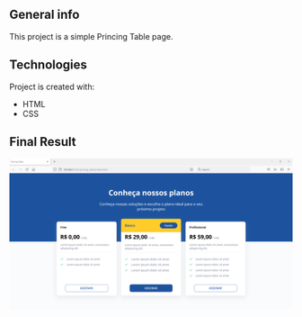 ## General info
This project is a simple Princing Table page.
	
## Technologies
Project is created with:
* HTML
* CSS
	
## Final Result
![Pricing Table page](./assets/pricing_table_page.PNG "Social Tree page")
